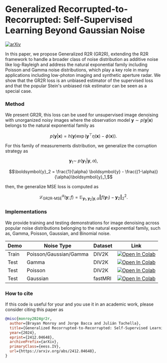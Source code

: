 # Generalized Recorrupted-to-Recorrupted: Self-Supervised Learning Beyond Gaussian Noise

[![arXiv](https://img.shields.io/badge/arXiv-2412.04648-b31b1b.svg?style=plastic)](https://arxiv.org/abs/2412.04648)

In this paper, we propose Generalized R2R (GR2R), extending the R2R framework to handle a broader class of noise distribution as additive noise like log-Rayleigh and address the natural exponential family including Poisson and Gamma noise distributions, which play a key role in many applications including low-photon imaging and synthetic aperture radar. We show that the GR2R loss is an unbiased estimator of the supervised loss and that the popular Stein's unbiased risk estimator can be seen as a special case.


### Method

We present GR2R, this loss can be used for unsupervised image denoising with unorganized noisy images where the observation model $`\boldsymbol{y}\sim p(\boldsymbol{y}|\boldsymbol{x})`$ belongs to the natural exponential family as
```math
 p(\boldsymbol{y}|\boldsymbol{x})= h(\boldsymbol{y}) \exp( \boldsymbol{y}^{\top} \eta(\boldsymbol{x}) - \phi(\boldsymbol{x})).
```

For this family of measurements distribution, we generalize the corruption strategy as

```math
\boldsymbol{y}_1 \sim  \; p(\boldsymbol{y}_1| \boldsymbol{y}, \alpha),
```
```math
\boldsymbol{y}_2 =   \frac{1}{\alpha} \boldsymbol{y} -  \frac{(1-\alpha)}{\alpha}\boldsymbol{y}_1,
```

then, the generalize MSE loss is computed as
```math
\mathcal{L}_{\text{GR2R-MSE}}^{\alpha}(\boldsymbol{y};f)=\mathbb{E}_{\boldsymbol{y}_1,\boldsymbol{y}_2|\boldsymbol{y},\alpha}  \Vert f(\boldsymbol{y}_1) - \boldsymbol{y}_2 \Vert_2^2.
```

### Implementations

We provide training and testing demonstrations for image denoising across popular noise distributions belonging to the natural exponential family, such as, Gamma, Poisson, Gaussian, and Binomial noise.

| Demo  | Noise Type        | Dataset |   Link |  
| ----------- | -----------   | ----------- | ----------- |
|Train| Poisson/Gaussian/Gamma| DIV2K| [![Open In Colab](https://colab.research.google.com/assets/colab-badge.svg)](https://colab.research.google.com/github/bemc22/GeneralizedR2R/blob/main/demo_denoising.ipynb)  |
|Test|Gamma| DIV2K | [![Open In Colab](https://colab.research.google.com/assets/colab-badge.svg)](https://colab.research.google.com/github/bemc22/GeneralizedR2R/blob/main/demo_test_gamma.ipynb)  |
|Test|Poisson| DIV2K | [![Open In Colab](https://colab.research.google.com/assets/colab-badge.svg)](https://colab.research.google.com/github/bemc22/GeneralizedR2R/blob/main/demo_test_poisson.ipynb)  |
|Test| Gaussian| fastMRI | [![Open In Colab](https://colab.research.google.com/assets/colab-badge.svg)](https://colab.research.google.com/github/bemc22/GeneralizedR2R/blob/main/demo_test_gaussian.ipynb)  |

### How to cite
If this code is useful for your and you use it in an academic work, please consider citing this paper as



```bib
@misc{monroy2024gr2r,
  author={Brayan Monroy and Jorge Bacca and Julián Tachella},
  title={Generalized Recorrupted-to-Recorrupted: Self-Supervised Learning Beyond Gaussian Noise},
  year={2024},
  eprint={2412.04648},
  archivePrefix={arXiv},
  primaryClass={eess.IV},
  url={https://arxiv.org/abs/2412.04648}, 
}
```

